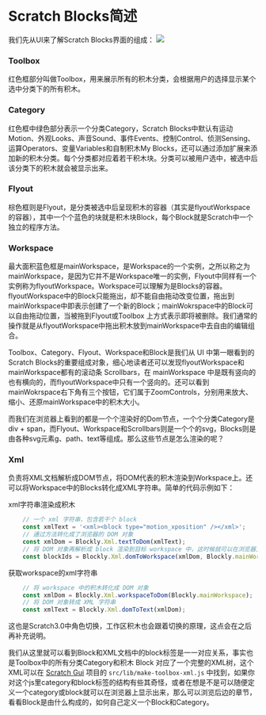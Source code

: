 # Scratch Blocks简述
我们先从UI来了解Scratch Blocks界面的组成：
<img src='./scratch-blocks.png'/>

### Toolbox
红色框部分叫做Toolbox，用来展示所有的积木分类，会根据用户的选择显示某个选中分类下的所有积木。
### Category
红色框中绿色部分表示一个分类Category，Scratch Blocks中默认有运动Motion、外观Looks、声音Sound、事件Events、控制Control、侦测Sensing、运算Operators、变量Variables和自制积木My Blocks，还可以通过添加扩展来添加新的积木分类。每个分类都对应着若干积木块。分类可以被用户选中，被选中后该分类下的积木就会被显示出来。
### Flyout
棕色框则是Flyout，是分类被选中后呈现积木的容器（其实是flyoutWorkspace 的容器），其中一个个蓝色的块就是积木块Block，每个Block就是Scratch中一个独立的程序方法。
### Workspace
最大面积蓝色框是mainWorkspace，是Workspace的一个实例，之所以称之为mainWorkspace，是因为它并不是Workspace唯一的实例，Flyout中同样有一个实例称为flyoutWorkspace。Workspace可以理解为是Blocks的容器。flyoutWorkspace中的Block只能拖出，却不能自由拖动改变位置，拖出到mainWorkspace中即表示创建了一个新的Block；mainWokrspace中的Block可以自由拖动位置，当被拖到Flyout或Toolbox 上方式表示即将被删除。我们通常的操作就是从flyoutWorkspace中拖出积木放到mainWorkspace中去自由的编辑组合。

Toolbox、Category、Flyout、Workspace和Block是我们从 UI 中第一眼看到的Scratch Blocks的重要组成对象，细心地读者还可以发现flyoutWorkspace和mainWorkspace都有的滚动条 Scrollbars，在 mainWorkspace 中是既有竖向的也有横向的，而flyoutWorkspace中只有一个竖向的。还可以看到mainWokrspace右下角有三个按钮，它们属于ZoomControls，分别用来放大、缩小、还原mainWorkspace中的积木大小。

而我们在浏览器上看到的都是一个个渲染好的Dom节点，一个个分类Category是div + span，而Flyout、Workspace和Scrollbars则是一个个的svg，Blocks则是由各种svg元素g、path、text等组成。那么这些节点是怎么渲染的呢？

### Xml
负责将XML文档解析成DOM节点，将DOM代表的积木渲染到Workspace上。还可以将Workspace中的Blocks转化成XML字符串。简单的代码示例如下：

xml字符串渲染成积木
```javascript
    // 一个 xml 字符串，包含若干个 block
    const xmlText = '<xml><block type="motion_xposition" /></xml>';
    // 通过方法转化成了浏览器的 DOM 对象
    const xmlDom = Blockly.Xml.textToDom(xmlText);
    // 将 DOM 对象再解析成 block 渲染到目标 workspace 中，这时候就可以在浏览器上看到积木块了
    const blockIds = Blockly.Xml.domToWorkspace(xmlDom, Blockly.mainWorkspace);
```
获取workspace的xml字符串
``` javascript
    // 将 workspace 中的积木转化成 DOM 对象
    const xmlDom = Blockly.Xml.workspaceToDom(Blockly.mainWorkspace);
    // 将 DOM 对象转成 XML 字符串
    const xmlText = Blockly.Xml.domToText(xmlDom);
```

这也是Scratch3.0中角色切换，工作区积木也会跟着切换的原理，这点会在之后再补充说明。

我们从这里就可以看到Block和XML文档中的block标签是一一对应关系，事实也是Toolbox中的所有分类Category和积木 Block 对应了一个完整的XML树，这个XML可以在 [Scratch Gui](https://github.com/LLK/scratch-gui/blob/develop/src/lib/make-toolbox-xml.js) 项目的 `src/lib/make-toolbox-xml.js` 中找到，如果你对这个js里category和block标签的结构有些其奇怪，或者在想是不是可以随便定义一个category或block就可以在浏览器上显示出来，那么可以浏览后边的章节，看看Block是由什么构成的，如何自己定义一个Block和Category。
